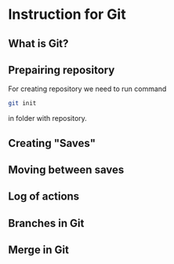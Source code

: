 # Instruction for Git

## What is Git?

## Prepairing repository

For creating repository we need to run command 

```sh
git init
```
in folder with repository.

## Creating "Saves"

## Moving between saves

## Log of actions

## Branches in Git

## Merge in Git

##